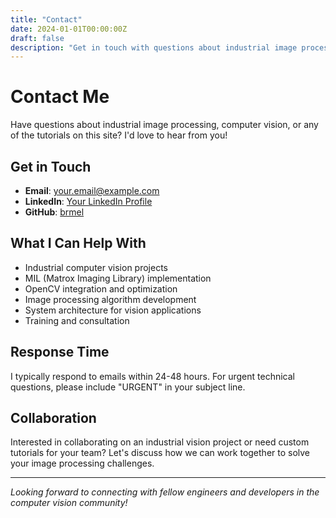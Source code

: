 ```yaml
---
title: "Contact"
date: 2024-01-01T00:00:00Z
draft: false
description: "Get in touch with questions about industrial image processing"
---
```


# Contact Me

Have questions about industrial image processing, computer vision, or any of the tutorials on this site? I'd love to hear from you!

## Get in Touch

- **Email**: [your.email@example.com](mailto:your.email@example.com)
- **LinkedIn**: [Your LinkedIn Profile](https://linkedin.com/in/yourprofile)
- **GitHub**: [brmel](https://github.com/brmel)

## What I Can Help With

- Industrial computer vision projects
- MIL (Matrox Imaging Library) implementation
- OpenCV integration and optimization
- Image processing algorithm development
- System architecture for vision applications
- Training and consultation

## Response Time

I typically respond to emails within 24-48 hours. For urgent technical questions, please include "URGENT" in your subject line.

## Collaboration

Interested in collaborating on an industrial vision project or need custom tutorials for your team? Let's discuss how we can work together to solve your image processing challenges.

---

*Looking forward to connecting with fellow engineers and developers in the computer vision community!*
